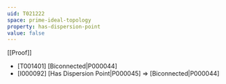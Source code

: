 ```yaml
---
uid: T021222
space: prime-ideal-topology
property: has-dispersion-point
value: false
---
```

[[Proof]]

* [T001401] [Biconnected|P000044]
* [I000092] [Has Dispersion Point|P000045] => [Biconnected|P000044]

